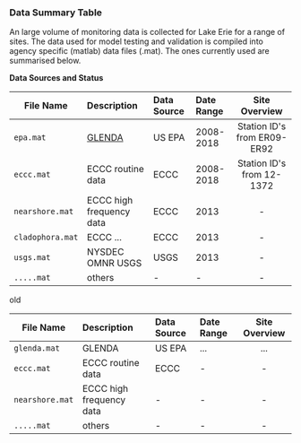 
### Data Summary Table
An large volume of monitoring data is collected for Lake Erie for a range of sites. The data used for model testing and validation is compiled into agency specific (matlab) data files (.mat). The ones currently used are summarised below.


**Data Sources and Status**


| File Name | Description | Data Source | Date Range | Site Overview |
| ---------------- |:----------|:-----------|:-----------|:-----------:|
| `epa.mat` | [GLENDA](https://cdx.epa.gov) | US EPA | 2008-2018 | Station ID's from ER09-ER92 |
| `eccc.mat` | ECCC routine data | ECCC | 2008-2018 | Station ID's from 12-1372 |
| `nearshore.mat` | ECCC high frequency data | ECCC | 2013 |- |
| `cladophora.mat` | ECCC ...| ECCC | 2013 |- |
| `usgs.mat` | NYSDEC OMNR USGS| USGS | 2013 |- |
| `.....mat` | others | - |- |- |


old




| File Name | Description | Data Source | Date Range | Site Overview |
| ---------------- |:----------|:-----------|:-----------|:-----------:|
| `glenda.mat` | GLENDA | US EPA | ... | ... |
| `eccc.mat` | ECCC routine data | ECCC |- |- |
| `nearshore.mat` | ECCC high frequency data | - |- |- |
| `.....mat` | others | - |- |- |
